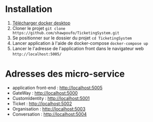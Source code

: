 # Installation
1. [Télécharger docker desktop](https://www.docker.com/products/docker-desktop/)
2. Cloner le projet
``git clone https://github.com/shawpoufo/TicketingSystem.git``
3. Se positionner sur le dossier du projet
 `cd TicketingSystem`
 4. Lancer application à l'aide de docker-compose
 `docker-compose up`
 5. Lancer le l'adresse de l'application front dans le navigateur web
 `http://localhost:5005/`
# Adresses des micro-service
 - application front-end : [http://localhost:5005 ](http://localhost:5005/)
 - GateWay : [http://localhost:5000 ](http://localhost:5000/)
 - CustomIdentity : [http://localhost:5001 ](http://localhost:5001/)
 - Ticket : [http://localhost:5002](http://localhost:5002/)
 - Organisation : [http://localhost:5003](http://localhost:5003/)
 - Conversation : [http://localhost:5004](http://localhost:5004/)


